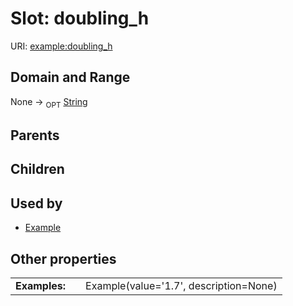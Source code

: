 
# Slot: doubling_h




URI: [example:doubling_h](https://w3id.org/exampledoubling_h)


## Domain and Range

None ->  <sub>OPT</sub> [String](types/String.md)

## Parents


## Children


## Used by

 * [Example](Example.md)

## Other properties

|  |  |  |
| --- | --- | --- |
| **Examples:** | | Example(value='1.7', description=None) |

